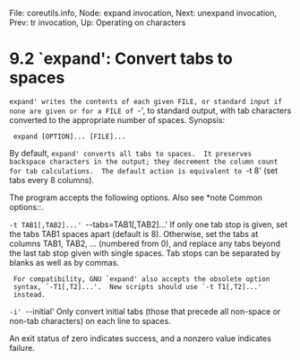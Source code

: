 File: coreutils.info,  Node: expand invocation,  Next: unexpand invocation,  Prev: tr invocation,  Up: Operating on characters

9.2 `expand': Convert tabs to spaces
====================================

`expand' writes the contents of each given FILE, or standard input if
none are given or for a FILE of `-', to standard output, with tab
characters converted to the appropriate number of spaces.  Synopsis:

     expand [OPTION]... [FILE]...

   By default, `expand' converts all tabs to spaces.  It preserves
backspace characters in the output; they decrement the column count for
tab calculations.  The default action is equivalent to `-t 8' (set tabs
every 8 columns).

   The program accepts the following options.  Also see *note Common
options::.

`-t TAB1[,TAB2]...'
`--tabs=TAB1[,TAB2]...'
     If only one tab stop is given, set the tabs TAB1 spaces apart
     (default is 8).  Otherwise, set the tabs at columns TAB1, TAB2,
     ... (numbered from 0), and replace any tabs beyond the last tab
     stop given with single spaces.  Tab stops can be separated by
     blanks as well as by commas.

     For compatibility, GNU `expand' also accepts the obsolete option
     syntax, `-T1[,T2]...'.  New scripts should use `-t T1[,T2]...'
     instead.

`-i'
`--initial'
     Only convert initial tabs (those that precede all non-space or
     non-tab characters) on each line to spaces.


   An exit status of zero indicates success, and a nonzero value
indicates failure.

